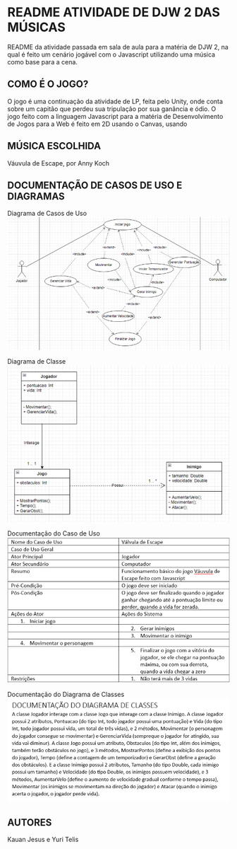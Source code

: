 # README ATIVIDADE DE DJW 2 DAS MÚSICAS
README da atividade passada em sala de aula para a matéria de DJW 2, na qual é feito um cenário jogável com o Javascript utilizando uma música como base para a cena.
## COMO É O JOGO?
O jogo é uma continuação da atividade de LP, feita pelo Unity, onde conta sobre um capitão que perdeu sua tripulação por sua ganância e ódio.
O jogo feito com a linguagem Javascript para a matéria de Desenvolvimento de Jogos para a Web é feito em 2D usando o Canvas, usando 
## MÚSICA ESCOLHIDA
Váuvula de Escape, por Anny Koch
## DOCUMENTAÇÃO DE CASOS DE USO E DIAGRAMAS
Diagrama de Casos de Uso
<br><img src="img/usecasediagram.png">

Diagrama de Classe
<br><img src="img/classdiagram.png">

Documentação do Caso de Uso
<br><img src="img/usecase.png">

Documentação do Diagrama de Classes
<br><img src="img/class.png">

## AUTORES
Kauan Jesus e Yuri Telis